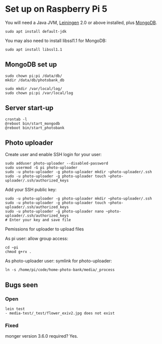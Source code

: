 # Set up on Raspberry Pi 5

You will need a Java JVM, [Leiningen][1] 2.0 or above installed, plus
[MongoDB][2].

```
sudo apt install default-jdk
```

You may also need to install libssl1.1 for MongoDB: 

```
sudo apt install libssl1.1
```

[1]: https://github.com/technomancy/leiningen
[2]: https://github.com/themattman/mongodb-raspberrypi-binaries

## MongoDB set up

```
sudo chown pi:pi /data/db/
mkdir /data/db/photobank_db

sudo mkdir /var/local/log/
sudo chown pi:pi /var/local/log
```

## Server start-up

```
crontab -l
@reboot bin/start_mongodb
@reboot bin/start_photobank
```

## Photo uploader

Create user and enable SSH login for your user: 

```
sudo adduser photo-uploader --disabled-password
sudo usermod -G pi photo-uploader
sudo -u photo-uploader -g photo-uploader mkdir ~photo-uploader/.ssh
sudo -u photo-uploader -g photo-uploader touch ~photo-uploader/.ssh/authorized_keys
```

Add your SSH public key:

```
sudo -u photo-uploader -g photo-uploader mkdir ~photo-uploader/.ssh
sudo -u photo-uploader -g photo-uploader touch ~photo-uploader/.ssh/authorized_keys
sudo -u photo-uploader -g photo-uploader nano ~photo-uploader/.ssh/authorized_keys
# Enter your key and save file
```

Pemissions for uploader to upload files

As pi user: allow group access: 

```
cd ~pi
chmod g+rx .
```

As photo-uploader user: symlink for photo-uploader:

```
ln -s /home/pi/code/home-photo-bank/media/_process 
```

## Bugs seen

### Open

```
lein test
- media-test/_test/flower_exiv2.jpg does not exist
```

### Fixed

monger version 3.6.0 required? Yes.
